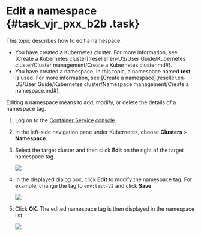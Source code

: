 # Edit a namespace {#task_vjr_pxx_b2b .task}

This topic describes how to edit a namespace.

-   You have created a Kubernetes cluster. For more information, see [Create a Kubernetes cluster](reseller.en-US/User Guide/Kubernetes cluster/Cluster management/Create a Kubernetes cluster.md#).
-   You have created a namespace. In this topic, a namespace named **test** is used. For more information, see [Create a namespace](reseller.en-US/User Guide/Kubernetes cluster/Namespace management/Create a namespace.md#).

Editing a namespace means to add, modify, or delete the details of a namespace tag.

1.  Log on to the [Container Service console](https://partners-intl.console.aliyun.com/#/cs). 
2.  In the left-side navigation pane under Kubernetes, choose **Clusters** \> **Namespace**. 
3.  Select the target cluster and then click **Edit** on the right of the target namespace tag. 

    ![](http://static-aliyun-doc.oss-cn-hangzhou.aliyuncs.com/assets/img/16673/154996484210709_en-US.png)

4.  In the displayed dialog box, click **Edit** to modify the namespace tag. For example, change the tag to `env:test-V2` and click **Save**. 

    ![](http://static-aliyun-doc.oss-cn-hangzhou.aliyuncs.com/assets/img/16673/154996484210710_en-US.png)

5.  Click **OK**. The edited namespace tag is then displayed in the namespace list. 

    ![](http://static-aliyun-doc.oss-cn-hangzhou.aliyuncs.com/assets/img/16673/154996484210711_en-US.png)


